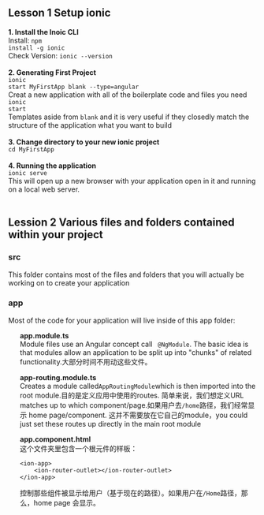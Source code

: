 ## Lesson 1  Setup ionic
**1. Install the Inoic CLI**<br>
Install: <code>npm install -g ionic</code> <br>
Check Version: <code>ionic --version</code> <br> 
<br>
**2. Generating First Project**<br>
<code>ionic start MyFirstApp blank --type=angular</code><br>
Creat a new application with all of the boilerplate code and files you need <code>ionic start</code><br>
Templates aside from <code>blank</code> and it is very useful if they closedly match the structure of the application what you want to build<br>
<br>
**3. Change directory to your new ionic project**<br>
<code>cd MyFirstApp</code><br><br>
**4. Running the application**<br>
<code>ionic serve</code><br>
This will open up a new browser with your application open in it and running on a local web server.<br><br>

## Lession 2  Various files and folders contained within your project
### src
This folder contains most of the files and folders that you will actually be working on to create your application<br>
### app
Most of the code for your application will live inside of this app folder:<br>
<ul> <strong>app.module.ts</strong><br>
  Module files use an Angular concept call <code> @NgModule</code>. The basic idea is that modules allow an application to be split up into "chunks" of related functionality.大部分时间不用动这些文件。</ul>
<ul><strong>app-routing.module.ts</strong><br>
  Creates a module called<code>AppRoutingModule</code>which is then imported into the root module.目的是定义应用中使用的routes. 简单来说，我们想定义URL matches up to which component/page.如果用户去<code>/home</code>路径，我们经常显示 home page/component. 这并不需要放在它自己的module，you could just set these routes up directly in the main root module<br></ul>
<ul><strong>app.component.html</strong></code><br>
  这个文件夹里包含一个根元件的样板：<br>
  
```
<ion-app>
    <ion-router-outlet></ion-router-outlet>
</ion-app>
```
<code><ion-router-outlet></code>控制那些组件被显示给用户（基于现在的路径）。如果用户在<code>/Home</code>路径，那么，home page 会显示。<br></ul>
 
 
